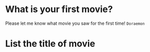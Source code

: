 
# What is your first movie?
Please let me know what movie you saw for the first time!
`Doraemon`

# List the title of movie
